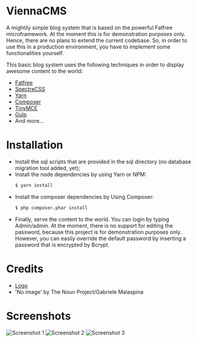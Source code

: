 # ViennaCMS
A mightily simple blog system that is based on the powerful Fatfree microframework. At the moment this is for demonstration purposes only. Hence, there are no plans to extend the current codebase. So, in order to use this in a production environment, you have to implement some functionalities yourself.

This basic blog system uses the following techniques in order to display awesome content to the world:
  * [Fatfree](https://fatfreeframework.com)
  * [SpectreCSS](https://picturepan2.github.io/spectre/index.html)
  * [Yarn](https://yarnpkg.com/en/)
  * [Composer](https://getcomposer.org)
  * [TinyMCE](https://www.tinymce.com)
  * [Gulp](https://gulpjs.com)
  * And more...
  
# Installation
  - Install the sql scripts that are provided in the sql directory (no database migration tool added, yet);
  - Install the node dependencies by using Yarn or NPM:
    ```sh
    $ yarn install
    ```
  - Install the composer dependencies by Using Composer:
    ```sh
    $ php composer.phar install
    ```
  - Finally, serve the content to the world. You can login by typing Admin/admin. At the moment, there is no support for editing the password, because this project is for demonstration purposes only. However, you can easily override the default password by inserting a password that is encrypted by Bcrypt.

# Credits
  * [Logo](https://www.flaticon.com/authors/smashicons)
  * 'No image' by The Noun Project/Gabriele Malaspina
  
# Screenshots
![Screenshot 1](https://i.imgur.com/6ogcEHT.png)
![Screenshot 2](https://i.imgur.com/t7FmqCO.png)
![Screenshot 3](https://i.imgur.com/TxpV9TT.png)

